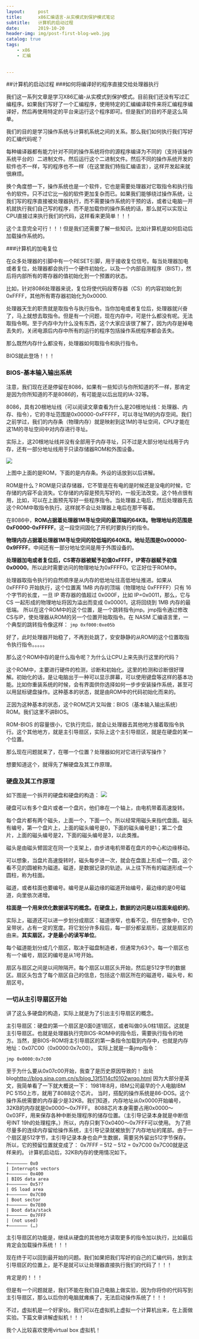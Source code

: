 ```yaml
---
layout:     post
title:      x86汇编语言-从实模式到保护模式笔记
subtitle:   计算机的启动过程
date:       2019-10-20
header-img: img/post-first-blog-web.jpg
catalog: true
tags:
    - x86
    - 汇编
    
    
---
```

##计算机的启动过程
###如何将编译好的程序直接交给处理器执行

我们这一系列文章是学习X86汇编-从实模式到保护模式。目前我们还没有写过汇编程序。如果我们写好了一个汇编程序，使用特定的汇编编译软件来将汇编程序编译好，然后再使用特定的平台来运行这个程序即可。但是我们的目的不是这么简单。

我们的目的是学习操作系统与计算机系统之间的关系。那么我们如何执行我们写好的汇编代码呢？

每种编译器都有能力针对不同的操作系统将你的源程序编译为不同的（支持该操作系统平台的）二进制文件。然后运行这个二进制文件。然后不同的操作系统开发的软件也不一样，写的程序也不一样（在这里我们特指汇编语言），这样开发起来就很麻烦。

换个角度想一下，操作系统也是一个软件，它也是需要处理器对它取指令和执行指令的软件。只不过它比一般的软件更加复杂而已。如果我们能够绕过操作系统，让我们写的程序直接被处理器执行，而不需要操作系统的干预的话，或者让电脑一开机就执行我们自己写的程序，而不是加载你的操作系统的话，那么就可以实现让CPU直接过来执行我们的代码，这样看来更简单！！！

这个主意完全可行！！！但是我们还需要了解一些知识。比如计算机是如何启动后加载操作系统的。

###计算机的加电复位

在众多处理器的引脚中有一个RESET引脚，用于接收复位信号。每当处理器加电或者复位，处理器都会执行一个硬件初始化，以及一个内部自测程序（BIST），然后将内部所有的寄存器的值初始化到一个预置的状态。

比如，针对8086处理器来说，复位将使代码段寄存器（CS）的内容初始化到0xFFFF，其他所有寄存器初始化为0x0000.

处理器天生的职责就是取指令与执行指令。当你加电或者复位后，处理器就兴奋了，马上就想去取指令。但是有一个问题，现在内存中，可是什么都没有呢。无法取指令啊。至于内存中为什么没有东西，这个大家应该很了解了，因为内存是掉电丢失的，关闭电源后内存中所有的运行的程序包括操作系统程序都会丢失。

那么既然内存什么都没有，处理器如何取指令和执行指令。

BIOS就此登场！！！

### BIOS-基本输入输出系统

注意，我们现在还是停留在8086，如果有一些知识与你所知道的不一样，那肯定是因为你所知道的不是8086的，有可能是以后出现的IA-32等。

8086，具有20根地址线（可以阅读文章查看为什么是20根地址线：处理器、内存、指令），它的寻址范围是0x00000-0xFFFFF，可以寻址1M的内存空间。我们之前学过，我们的内存条（物理内存）就是映射到这1M的寻址空间，CPU才能在这1M的寻址空间中对内存进行寻址。

实际上，这20根地址线并没有全部用于内存寻址，只不过是大部分地址线用于内存，还有一部分地址线用于只读存储器ROM和外围设备。

![](https://raw.githubusercontent.com/dbb4560/StorePicturebed/master/wirtePicture/20191020222419.png)

上图中上面的是ROM，下面的是内存条。外设的话放到以后讲解。

ROM是什么？ROM是只读存储器，它不管是在有电的是时候还是没电的时候，它存储的内容不会消失。它存储的内容是预先写好的，一般无法改变。这个特点很有用，比如，可以在上面预先写好一些程序指令。当处理器上电后，然后处理器先去这个ROM中取指令执行。这样就不会让处理器上电后在那干等着。

在8086中，**ROM占据着处理器1M寻址空间的最顶端的64KB。物理地址的范围是0xF0000-0xFFFFF**。这一段空间固化了开机时要执行的指令。

**物理内存占据着处理器1M寻址空间的较低端的640KB。地址范围是0x00000-0x9FFFF**。中间还有一部分地址空间是用于外围设备的。

**处理器加电或者复位后，CS寄存器被赋予初值0xFFFF，IP寄存器赋予初值0x0000**。所以此时需要访问的物理地址为0xFFFF0。它正好位于ROM中。

处理器取指令执行的自然顺序是从内存的低地址往高低地址推进。如果从 0xFFFF0 开始执行，这个位置离 1MB 内存的顶端（物理地址 0xFFFFF）只有 16 个字节的长度，一旦 IP 寄存器的值超过 0x000F，比如 IP=0x0011，那么，它与 CS 一起形成的物理地址将因为溢出而变成 0x00001，这将回绕到 1MB 内存的最低端。
所以在这个ROM中的这个位置，是一个跳转指令jmp。jmp指令通过修改CS与IP，使处理器从ROM的另一个位置开始取指令。在 NASM 汇编语言里，一个典型的跳转指令像这样：
`jmp 0xf000:0xe05b`

好了，此时处理器开始稳了，不再到处跳了，安安静静的从ROM的这个位置取指令执行指令。。。。。

那么这个ROM中存的是什么指令呢？为什么让CPU上来先执行这里的代码？

这个ROM中，主要进行硬件的检测，诊断和初始化。这里的检测和诊断很好理解。初始化的话，是让电脑出于一种可以显示屏幕，可以使用键盘等这样的基本功能。比如你重装系统的时候，会有界面供你选择如何一步步安装操作系统，甚至可以用鼠标键盘操作。这种基本的状态，就是由ROM中的代码初始化而来的。

正因为这种基本的状态，这个ROM芯片又叫做：BIOS（基本输入输出系统）ROM。我们这里不讲BIOS。

ROM-BIOS 的容量很小，它执行完后，就会让处理器去其他地方接着取指令执行。这个其他地方，就是主引导扇区，实际上这个主引导扇区，就是在硬盘的某一个位置。

那么现在问题就来了，在哪一个位置？处理器如何对它进行读写操作？

想要知道这个，就得先了解硬盘及其工作原理。

### 硬盘及其工作原理
如下图是一个拆开的硬盘和硬盘的构造：
![](https://raw.githubusercontent.com/dbb4560/StorePicturebed/master/wirtePicture/20191020223800.png)

硬盘可以有多个盘片或者一个盘片。他们串在一个轴上，由电机带着高速旋转。

每个盘片都有两个磁头，上面一个，下面一个。所以经常用磁头来指代盘面。磁头有编号，第一个盘片上，上面的磁头编号是0，下面的磁头编号是1；第二个盘片，上面的磁头编号是2，下面的磁头编号是3，以此类推。

磁头是由磁头臂固定在同一个支架上，由步进电机带着在盘片的中心和边缘移动。

可以想象，当盘片高速旋转时，磁头每步进一次，就会在盘面上形成一个圆，这个看不见的圆被称为磁道。磁道，是数据记录的轨迹。从上往下所有的磁道形成一个圆柱，称为柱面。

磁道，或者柱面也要编号。编号是从最边缘的磁道开始编号，最边缘的是0号磁道，向里依次递增。

**柱面是一个用来优化数据读写的概念。在硬盘上，数据的访问是以柱面来组织的**。

实际上，磁道还可以进一步划分成扇区：磁道很窄，也看不见，但在想象中，它仍呈带状，占有一定的宽度。将它划分许多段后，每一部分都呈扇形，这就是扇区的由来。**其实扇区，才是最小的读写单位**。

每个磁道能划分成几个扇区，取决于磁盘制造者，但通常为63个。每一个扇区也有一个编号，扇区的编号是从1号开始。

扇区与扇区之间是以间隙隔开。每个扇区以扇区头开始，然后是512字节的数据区。扇区头包含了每个扇区自己的信息，包括这个扇区所在的磁道号，磁头号，和扇区号。

### 一切从主引导扇区开始
讲了这么多硬盘的构造，实际上就是为了引出主引导扇区的概念。

主引导扇区：硬盘的第一个扇区是0面0道1扇区，或者叫做0头0柱1扇区。这就是主引导扇区。也就是处理器执行完BIOS-ROM中的指令后，需要执行指令的地方。当然，是BIOS-ROM将主引导扇区的第一条指令加载到内存中，也就是内存地址：0x07C00（0x0000:0x7c00）。
实际上就是一条jmp指令：

`jmp 0x0000:0x7c00`

至于为什么要从0x07c00开始，我查了是历史原因导致的！
出处blog<http://blog.sina.com.cn/s/blog_13f5114cf0102wrqo.html>
因为大部分是英文，我简单看了一下就大概说一下：
1981年8月，IBM公司最早的个人电脑IBM PC 5150上市，就用了8088这个芯片。
当时，搭配的操作系统是86-DOS。这个操作系统需要的内存最少是32KB。我们知道，内存地址从0x0000开始编号，32KB的内存就是0x0000～0x7FFF。
8088芯片本身需要占用0x0000～0x03FF，用来保存各种中断处理程序的储存位置。（主引导记录本身就是中断信号INT 19h的处理程序。）所以，内存只剩下0x0400～0x7FFF可以使用。
为了把尽量多的连续内存留给操作系统，主引导记录就被放到了内存地址的尾部。由于一个扇区是512字节，主引导记录本身也会产生数据，需要另外留出512字节保存。所以，它的预留位置就变成了：
0x7FFF – 512 – 512 = 0x7C00
0x7C00就是这样来的。
计算机启动后，32KB内存的使用情况如下。
```
+——————— 0x0
| Interrupts vectors
+——————— 0x400
| BIOS data area
+——————— 0x5??
| OS load area
+——————— 0x7C00
| Boot sector
+——————— 0x7E00
| Boot data/stack
+——————— 0x7FFF
| (not used)
+——————— (…)
```

主引导扇区的功能是，继续从硬盘的其他地方读取更多的指令加以执行，比如最后肯定会加载操作系统！！！

现在终于可以回到最开始的问题。我们如果把我们写好的自己的汇编代码，放到主引导扇区的位置上，是不是就可以让处理器直接执行我们的代码了！！！

肯定是的！！！

但是有一个问题就是，我们不能在我们自己电脑上做实验，因为你将你的代码写到主引导扇区，那么以后你的电脑就瘫痪了，无法启动操作系统了！！！

不过，虚拟机是一个好家伙。我们可以在虚拟机上虚拟一个计算机出来，在上面做实验。下篇文章讲解虚拟机！！！


我个人比较喜欢使用virtual box 虚拟机！


